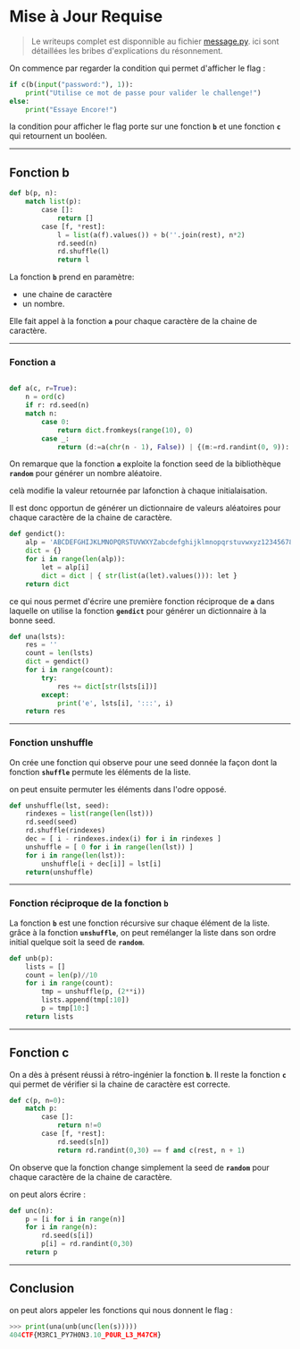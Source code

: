 # Mise à Jour Requise

> Le writeups complet est disponnible au fichier [message.py](/R%C3%A9tro-ing%C3%A9nierie/Mise%20%C3%A0%20Jour%20Requise/message.py). ici sont détaillées les bribes d'explications du résonnement.

On commence par regarder la condition qui permet d'afficher le flag :

```Python
if c(b(input("password:"), 1)):
    print("Utilise ce mot de passe pour valider le challenge!")
else:
    print("Essaye Encore!")
```

la condition pour afficher le flag porte sur une fonction **`b`** et une fonction **`c`** qui retournent un booléen.

---

## Fonction b

```Python
def b(p, n):
    match list(p):
        case []:
            return []
        case [f, *rest]:
            l = list(a(f).values()) + b(''.join(rest), n*2)
            rd.seed(n)
            rd.shuffle(l)
            return l
```

La fonction **`b`** prend en paramètre:

- une chaine de caractère
- un nombre.

Elle fait appel à la fonction **`a`** pour chaque caractère de la chaine de caractère.

---

### Fonction a

```Python

def a(c, r=True):
    n = ord(c)
    if r: rd.seed(n)
    match n:
        case 0:
            return dict.fromkeys(range(10), 0)
        case _:
            return (d:=a(chr(n - 1), False)) | {(m:=rd.randint(0, 9)): d[m] + rd.randint(0,2)}
```

On remarque que la fonction **`a`** exploite la fonction seed de la bibliothèque **`random`** pour générer un nombre aléatoire.

celà modifie la valeur retournée par lafonction à chaque initialaisation.

Il est donc opportun de générer un dictionnaire de valeurs aléatoires pour chaque caractère de la chaine de caractère.

```Python
def gendict():
    alp = 'ABCDEFGHIJKLMNOPQRSTUVWXYZabcdefghijklmnopqrstuvwxyz1234567890{}_.!'
    dict = {}
    for i in range(len(alp)):
        let = alp[i]
        dict = dict | { str(list(a(let).values())): let }
    return dict
```

ce qui nous permet d'écrire une première fonction réciproque de **`a`** dans laquelle on utilise la fonction **`gendict`** pour générer un dictionnaire à la bonne seed.

```Python
def una(lsts):
    res = ''
    count = len(lsts)
    dict = gendict()
    for i in range(count):
        try:
            res += dict[str(lsts[i])]
        except:
            print('e', lsts[i], ':::', i)
    return res
```

---

### Fonction unshuffle

On crée une fonction qui observe pour une seed donnée la façon dont la fonction **`shuffle`** permute les éléments de la liste.

on peut ensuite permuter les éléments dans l'odre opposé.

```Python
def unshuffle(lst, seed):
    rindexes = list(range(len(lst)))
    rd.seed(seed)
    rd.shuffle(rindexes)
    dec = [ i - rindexes.index(i) for i in rindexes ]
    unshuffle = [ 0 for i in range(len(lst)) ]
    for i in range(len(lst)):
        unshuffle[i + dec[i]] = lst[i]
    return(unshuffle)
```

---

### Fonction réciproque de la fonction **`b`**

La fonction **`b`** est une fonction récursive sur chaque élément de la liste. grâce à la fonction **`unshuffle`**, on peut remélanger la liste dans son ordre initial quelque soit la seed de **`random`**.

```Python
def unb(p):
    lists = []
    count = len(p)//10
    for i in range(count):
        tmp = unshuffle(p, (2**i))
        lists.append(tmp[:10])
        p = tmp[10:]
    return lists
```

---

## Fonction c

On a dès à présent réussi à rétro-ingénier la fonction **`b`**.
Il reste la fonction **`c`** qui permet de vérifier si la chaine de caractère est correcte.

```Python
def c(p, n=0):
    match p:
        case []:
            return n!=0
        case [f, *rest]:
            rd.seed(s[n])
            return rd.randint(0,30) == f and c(rest, n + 1)

```

On observe que la fonction change simplement la seed de **`random`** pour chaque caractère de la chaine de caractère.

on peut alors écrire :

```Python
def unc(n):
    p = [i for i in range(n)]
    for i in range(n):
        rd.seed(s[i])
        p[i] = rd.randint(0,30)
    return p
```

---

## Conclusion

on peut alors appeler les fonctions qui nous donnent le flag :

```Python
>>> print(una(unb(unc(len(s)))))
404CTF{M3RC1_PY7H0N3.10_P0UR_L3_M47CH}
```
